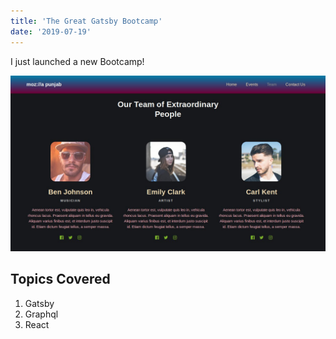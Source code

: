 ```yaml
---
title: 'The Great Gatsby Bootcamp'
date: '2019-07-19'
---
```


I just launched a new Bootcamp!

![Avy](./img8.jpg)

## Topics Covered

1. Gatsby
2. Graphql
3. React